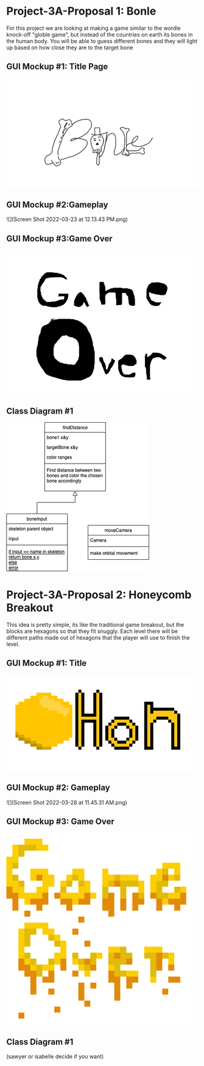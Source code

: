 # Project-3A-Proposal 1: Bonle
  For this project we are looking at making a game similar to the wordle knock-off "globle game", but instead of the countries on earth its bones in the human body.
  You will be able to guess different bones and they will light up based on how close they are to the target bone

## GUI Mockup #1: Title Page
![](Bonle.png)
## GUI Mockup #2:Gameplay
![](Screen Shot 2022-03-23 at 12.13.43 PM.png)
## GUI Mockup #3:Game Over
![](game_over.ong.png)
## Class Diagram #1
![](bonle.drawio.png)


# Project-3A-Proposal 2: Honeycomb Breakout
  This idea is pretty simple, its like the traditional game breakout, but the blocks are hexagons so that they fit snuggly. Each level there will be different paths
  made out of hexagons that the player will use to finish the level.

## GUI Mockup #1: Title
![](hon.png)
## GUI Mockup #2: Gameplay
![](Screen Shot 2022-03-28 at 11.45.31 AM.png)
## GUI Mockup #3: Game Over
![](HonGameOver.png)
## Class Diagram #1
(sawyer or isabelle decide if you want)
